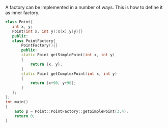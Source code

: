 A factory can be implemented in a number of ways. This is how to define it as inner factory.

```cpp
class Point{
   int x, y;
   Point(int x, int y):x(x),y(y){}
   public:
   class PointFactory{
       PointFactory(){}
       public:
       static Point getSimplePoint(int x, int y)
       {
           return {x, y};
       }
       static Point getComplexPoint(int x, int y)
       {
           return {x+90, y+90};
       }
   };
};
int main()
{
    auto p = Point::PointFactory::getSimplePoint(3,4);
    return 0;
}
```
